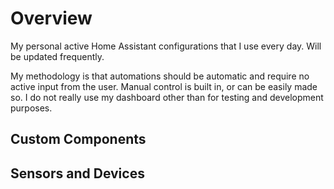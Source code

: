 # Overview
My personal active Home Assistant configurations that I use every day. Will be updated frequently.

My methodology is that automations should be automatic and require no active input from the user. Manual control is built in, or can be easily made so.
I do not really use my dashboard other than for testing and development purposes.

## Custom Components

## Sensors and Devices